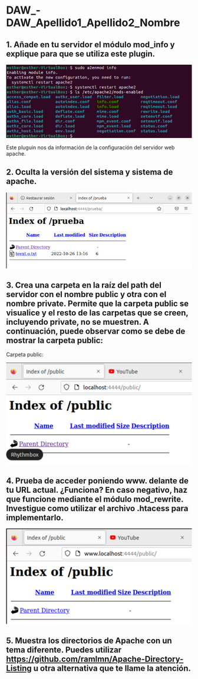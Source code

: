 # DAW_-DAW_Apellido1_Apellido2_Nombre
## 1. Añade en tu servidor el módulo mod_info y explique para que se utiliza este plugin.

![img](/img.png)

Este pluguin nos da información de la configuración del servidor web apache.

## 2. Oculta la versión del sistema y sistema de apache.

![img](/img2.png)

## 3. Crea una carpeta en la raíz del path del servidor con el nombre public y otra con el nombre private. Permite que la carpeta public se visualice y el resto de las carpetas que se creen, incluyendo private, no se muestren. A continuación, puede observar como se debe de mostrar la carpeta public:

Carpeta public:

![img](/img3.png)

## 4. Prueba de acceder poniendo www. delante de tu URL actual. ¿Funciona? En caso negativo, haz que funcione mediante el módulo mod_rewrite. Investigue como utilizar el archivo .htacess para implementarlo.

![img](/img4.png)

## 5. Muestra los directorios de Apache con un tema diferente. Puedes utilizar https://github.com/ramlmn/Apache-Directory-Listing u otra alternativa que te llame la atención.





